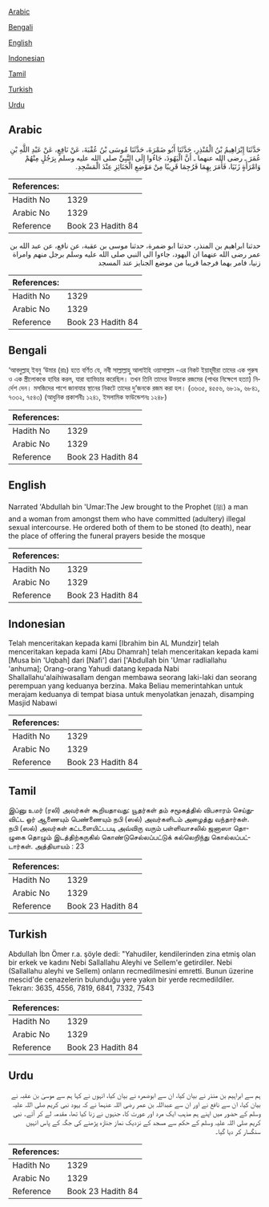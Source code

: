 [Arabic](#arabic)

[Bengali](#bengali)

[English](#english)

[Indonesian](#indonesian)

[Tamil](#tamil)

[Turkish](#turkish)

[Urdu](#urdu)

## Arabic


<div dir="rtl" lang="ar" style={{fontSize:'larger',backgroundColor:'#f8f9fa',padding:20}}>
حَدَّثَنَا إِبْرَاهِيمُ بْنُ الْمُنْذِرِ، حَدَّثَنَا أَبُو ضَمْرَةَ، حَدَّثَنَا مُوسَى بْنُ عُقْبَةَ، عَنْ نَافِعٍ، عَنْ عَبْدِ اللَّهِ بْنِ عُمَرَ ـ رضى الله عنهما ـ أَنَّ الْيَهُودَ، جَاءُوا إِلَى النَّبِيِّ صلى الله عليه وسلم بِرَجُلٍ مِنْهُمْ وَامْرَأَةٍ زَنَيَا، فَأَمَرَ بِهِمَا فَرُجِمَا قَرِيبًا مِنْ مَوْضِعِ الْجَنَائِزِ عِنْدَ الْمَسْجِدِ‏.‏
</div>
<div style={{backgroundColor:'#f8f9fa',padding:20, marginBottom: 10}}><table> <thead> <tr> <th>References:</th> <th></th> </tr> </thead> <tbody><tr><td>Hadith No</td><td>1329</td></tr><tr><td>Arabic No</td><td>1329</td></tr><tr><td>Reference</td><td>Book 23 Hadith 84</td></tr></tbody></table></div>


<div dir="rtl" lang="ar" style={{fontSize:'larger',backgroundColor:'#f8f9fa',padding:20}}>
حدثنا ابراهيم بن المنذر، حدثنا ابو ضمرة، حدثنا موسى بن عقبة، عن نافع، عن عبد الله بن عمر رضى الله عنهما ان اليهود، جاءوا الى النبي صلى الله عليه وسلم برجل منهم وامراة زنيا، فامر بهما فرجما قريبا من موضع الجنايز عند المسجد
</div>
<div style={{backgroundColor:'#f8f9fa',padding:20, marginBottom: 10}}><table> <thead> <tr> <th>References:</th> <th></th> </tr> </thead> <tbody><tr><td>Hadith No</td><td>1329</td></tr><tr><td>Arabic No</td><td>1329</td></tr><tr><td>Reference</td><td>Book 23 Hadith 84</td></tr></tbody></table></div>

## Bengali


<div dir="ltr" lang="bn" style={{fontSize:'larger',backgroundColor:'#f8f9fa',padding:20}}>
‘আবদুল্লাহ্ ইবনু ‘উমার (রাঃ) হতে বর্ণিত যে, নবী সাল্লাল্লাহু আলাইহি ওয়াসাল্লাম -এর নিকট ইয়াহূদীরা তাদের এক পুরুষ ও এক স্ত্রীলোককে হাযির করল, যারা ব্যাভিচার করেছিল। তখন তিনি তাদের উভয়কে রজমের (পাথর নিক্ষেপে হত্যা) নির্দেশ দেন। মসজিদের পাশে জানাযার স্থানের নিকটে তাদের দু’জনকে রজম করা হল। (৩৬৩৫, ৪৫৫৬, ৬৮১৯, ৬৮৪১, ৭৩৩২, ৭৫৪৩) (আধুনিক প্রকাশনীঃ ১২৪১, ইসলামিক ফাউন্ডেশনঃ ১২৪৮)
</div>
<div style={{backgroundColor:'#f8f9fa',padding:20, marginBottom: 10}}><table> <thead> <tr> <th>References:</th> <th></th> </tr> </thead> <tbody><tr><td>Hadith No</td><td>1329</td></tr><tr><td>Arabic No</td><td>1329</td></tr><tr><td>Reference</td><td>Book 23 Hadith 84</td></tr></tbody></table></div>

## English


<div dir="ltr" lang="en" style={{fontSize:'larger',backgroundColor:'#f8f9fa',padding:20}}>
Narrated 'Abdullah bin 'Umar:The Jew brought to the Prophet (ﷺ) a man and a woman from amongst them who have committed (adultery) illegal sexual intercourse. He ordered both of them to be stoned (to death), near the place of offering the funeral prayers beside the mosque
</div>
<div style={{backgroundColor:'#f8f9fa',padding:20, marginBottom: 10}}><table> <thead> <tr> <th>References:</th> <th></th> </tr> </thead> <tbody><tr><td>Hadith No</td><td>1329</td></tr><tr><td>Arabic No</td><td>1329</td></tr><tr><td>Reference</td><td>Book 23 Hadith 84</td></tr></tbody></table></div>

## Indonesian


<div dir="ltr" lang="id" style={{fontSize:'larger',backgroundColor:'#f8f9fa',padding:20}}>
Telah menceritakan kepada kami [Ibrahim bin AL Mundzir] telah menceritakan kepada kami [Abu Dhamrah] telah menceritakan kepada kami [Musa bin 'Uqbah] dari [Nafi'] dari ['Abdullah bin 'Umar radliallahu 'anhuma]; Orang-orang Yahudi datang kepada Nabi Shallallahu'alaihiwasallam dengan membawa seorang laki-laki dan seorang perempuan yang keduanya berzina. Maka Beliau memerintahkan untuk merajam keduanya di tempat biasa untuk menyolatkan jenazah, disamping Masjid Nabawi
</div>
<div style={{backgroundColor:'#f8f9fa',padding:20, marginBottom: 10}}><table> <thead> <tr> <th>References:</th> <th></th> </tr> </thead> <tbody><tr><td>Hadith No</td><td>1329</td></tr><tr><td>Arabic No</td><td>1329</td></tr><tr><td>Reference</td><td>Book 23 Hadith 84</td></tr></tbody></table></div>

## Tamil


<div dir="ltr" lang="ta" style={{fontSize:'larger',backgroundColor:'#f8f9fa',padding:20}}>
இப்னு உமர் (ரலி) அவர்கள் கூறியதாவது: யூதர்கள் தம் சமூகத்தில் விபசாரம் செய்துவிட்ட ஓர் ஆணையும் பெண்ணையும் நபி (ஸல்) அவர்களிடம் அழைத்து வந்தார்கள். நபி (ஸல்) அவர்கள் கட்டளையிட்டபடி அவ்விரு வரும் பள்ளிவாசலில் ஜனாஸா தொழுகை தொழும் இடத்திற்கருகில் கொண்டுசெல்லப்பட்டுக் கல்லெறிந்து கொல்லப்பட்டார்கள். அத்தியாயம் : 23
</div>
<div style={{backgroundColor:'#f8f9fa',padding:20, marginBottom: 10}}><table> <thead> <tr> <th>References:</th> <th></th> </tr> </thead> <tbody><tr><td>Hadith No</td><td>1329</td></tr><tr><td>Arabic No</td><td>1329</td></tr><tr><td>Reference</td><td>Book 23 Hadith 84</td></tr></tbody></table></div>

## Turkish


<div dir="ltr" lang="tr" style={{fontSize:'larger',backgroundColor:'#f8f9fa',padding:20}}>
Abdullah İbn Ömer r.a. şöyle dedi: "Yahudiler, kendilerinden zina etmiş olan bir erkek ve kadını Nebi Sallallahu Aleyhi ve Sellem'e getirdiler. Nebi (Sallallahu aleyhi ve Sellem) onların recmedilmesini emretti. Bunun üzerine mescid'de cenazelerin bulunduğu yere yakın bir yerde recmedildiler. Tekrarı: 3635, 4556, 7819, 6841, 7332, 7543
</div>
<div style={{backgroundColor:'#f8f9fa',padding:20, marginBottom: 10}}><table> <thead> <tr> <th>References:</th> <th></th> </tr> </thead> <tbody><tr><td>Hadith No</td><td>1329</td></tr><tr><td>Arabic No</td><td>1329</td></tr><tr><td>Reference</td><td>Book 23 Hadith 84</td></tr></tbody></table></div>

## Urdu


<div dir="rtl" lang="ur" style={{fontSize:'larger',backgroundColor:'#f8f9fa',padding:20}}>
ہم سے ابراہیم بن منذر نے بیان کیا، ان سے ابوضمرہ نے بیان کیا، انہوں نے کہا ہم سے موسیٰ بن عقبہ نے بیان کیا، ان سے نافع نے اور ان سے عبداللہ بن عمر رضی اللہ عنہما نے کہ یہود نبی کریم صلی اللہ علیہ وسلم کے حضور میں اپنے ہم مذہب ایک مرد اور عورت کا، جنہوں نے زنا کیا تھا، مقدمہ لے کر آئے۔ نبی کریم صلی اللہ علیہ وسلم کے حکم سے مسجد کے نزدیک نماز جنازہ پڑھنے کی جگہ کے پاس انہیں سنگسار کر دیا گیا۔
</div>
<div style={{backgroundColor:'#f8f9fa',padding:20, marginBottom: 10}}><table> <thead> <tr> <th>References:</th> <th></th> </tr> </thead> <tbody><tr><td>Hadith No</td><td>1329</td></tr><tr><td>Arabic No</td><td>1329</td></tr><tr><td>Reference</td><td>Book 23 Hadith 84</td></tr></tbody></table></div>